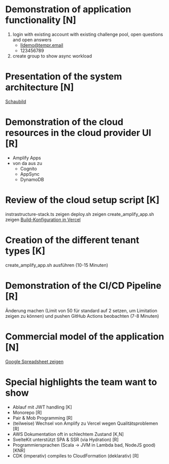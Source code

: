 # Demonstration of application functionality [N]
1. login with existing account with existing challenge pool, open questions and open answers
   - lldemo@tempr.email
   - 123456789
2. create group to show async workload

# Presentation of the system architecture [N]
[Schaubild](https://app.diagrams.net/#G1YkT9ysZctfkS0ghIzVGWcQuxlOMpDJRh)

# Demonstration of the cloud resources in the cloud provider UI [R]
- Amplify Apps
- von da aus zu
  - Cognito
  - AppSync
  - DynamoDB

# Review of the cloud setup script [K]
instrastructure-stack.ts zeigen
deploy.sh zeigen
create_amplify_app.sh zeigen
[Build-Konfiguration in Vercel](https://vercel.com/lightbulb-learning/lightbulb-learning-cad/settings/general)

# Creation of the different tenant types [K]
create_amplify_app.sh ausführen (10-15 Minuten)

# Demonstration of the CI/CD Pipeline [R]
Änderung machen (Limit von 50 für standard auf 2 setzen, um Limitation zeigen zu können) und pushen
GitHub Actions beobachten (7-8 Minuten)

# Commercial model of the application [N]
[Google Spreadsheet zeigen](https://docs.google.com/spreadsheets/d/1TFKLW81obnl-8ExXepsOn40TfKWki4uK3HHkYUYxock/edit?usp=sharing)

# Special highlights the team want to show
- Ablauf mit JWT handling [K]
- Monorepo [R]
- Pair & Mob Programming [R]
- (teilweise) Wechsel von Amplify zu Vercel wegen Qualitätsproblemen [R]
- AWS Dokumentation oft in schlechtem Zustand [K,N]
- SvelteKit unterstützt SPA & SSR (via Hydration) [R]
- Programmiersprachen (Scala -> JVM in Lambda bad, NodeJS good) [KNR]
- CDK (imperativ) compiles to CloudFormation (deklarativ)  [R]
